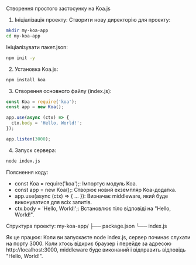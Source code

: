 Створення простого застосунку на Koa.js

1. Ініціалізація проекту:
Створити нову директорію для проекту:
```Bash
mkdir my-koa-app
cd my-koa-app
```

Ініціалізувати пакет.json:
```Bash
npm init -y
```

2. Установка Koa.js:
```Bash
npm install koa
```

3. Створення основного файлу (index.js):
```JavaScript
const Koa = require('koa');
const app = new Koa();

app.use(async (ctx) => {
  ctx.body = 'Hello, World!';
});

app.listen(3000);
```

4. Запуск сервера:
```Bash
node index.js
```

Пояснення коду:
- const Koa = require('koa');: Імпортує модуль Koa.
- const app = new Koa();: Створює новий екземпляр Koa-додатка.
- app.use(async (ctx) => { ... }): Визначає middleware, який буде виконуватися для всіх запитів.
- ctx.body = 'Hello, World!';: Встановлює тіло відповіді на "Hello, World!".

Структура проекту:
my-koa-app/
├── package.json
└── index.js

Як це працює:
Коли ви запускаєте node index.js, сервер починає слухати на порту 3000. Коли хтось відкриє браузер і перейде за адресою http://localhost:3000, middleware буде виконаний і відправить відповідь "Hello, World!".